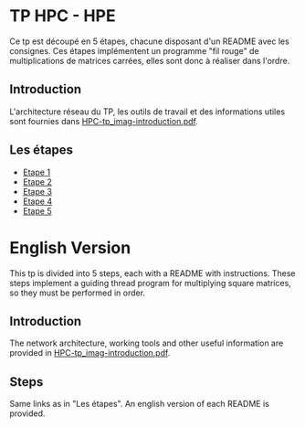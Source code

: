 # TP HPC - HPE

Ce tp est découpé en 5 étapes, chacune disposant d'un README avec les consignes.
Ces étapes implémentent un programme "fil rouge" de multiplications de matrices carrées, elles sont donc à réaliser dans l'ordre.

## Introduction

L'architecture réseau du TP, les outils de travail et des informations utiles sont fournies dans [HPC-tp_imag-introduction.pdf](./TP_IMAG-Introduction.pdf).

## Les étapes

- [Etape 1](./step1-sequential/)  
- [Etape 2](./step2-parallelized/)  
- [Etape 3](./step3-multiserver/)  
- [Etape 4](./step4-multiserver+parallelized/)  
- [Etape 5](./step5-compare-versions/)  

# English Version

This tp is divided into 5 steps, each with a README with instructions.
These steps implement a guiding thread program for multiplying square matrices, so they must be performed in order.

## Introduction

The network architecture, working tools and other useful information are provided in [HPC-tp_imag-introduction.pdf](./TP_IMAG-Introduction.pdf).

## Steps

Same links as in "Les étapes". An english version of each README is provided.

